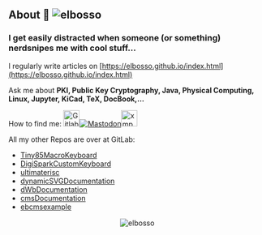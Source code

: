 ## About 👋 <img src="https://komarev.com/ghpvc/?username=elbosso&label=Profile%20views&color=0e75b6&style=flat" alt="elbosso" />

<!--
**elbosso/elbosso** is a ✨ _special_ ✨ repository because its `README.md` (this file) appears on your GitHub profile.
<a href="https://github.com/ryo-ma/github-profile-trophy"><img src="https://github-profile-trophy.vercel.app/?username=elbosso" alt="elbosso" /></a>

### Languages and Tools:
<p align="left"> <a href="https://developer.android.com" target="_blank"> <img src="https://raw.githubusercontent.com/devicons/devicon/master/icons/android/android-original-wordmark.svg" alt="android" width="40" height="40"/> </a> <a href="https://www.arduino.cc/" target="_blank"> <img src="https://cdn.worldvectorlogo.com/logos/arduino-1.svg" alt="arduino" width="40" height="40"/> </a> <a href="https://www.cprogramming.com/" target="_blank"> <img src="https://raw.githubusercontent.com/devicons/devicon/master/icons/c/c-original.svg" alt="c" width="40" height="40"/> </a> <a href="https://cassandra.apache.org/" target="_blank"> <img src="https://www.vectorlogo.zone/logos/apache_cassandra/apache_cassandra-icon.svg" alt="cassandra" width="40" height="40"/> </a> <a href="https://www.w3schools.com/cpp/" target="_blank"> <img src="https://raw.githubusercontent.com/devicons/devicon/master/icons/cplusplus/cplusplus-original.svg" alt="cplusplus" width="40" height="40"/> </a> <a href="https://www.docker.com/" target="_blank"> <img src="https://raw.githubusercontent.com/devicons/devicon/master/icons/docker/docker-original-wordmark.svg" alt="docker" width="40" height="40"/> </a> <a href="https://flask.palletsprojects.com/" target="_blank"> <img src="https://www.vectorlogo.zone/logos/pocoo_flask/pocoo_flask-icon.svg" alt="flask" width="40" height="40"/> </a> <a href="https://git-scm.com/" target="_blank"> <img src="https://www.vectorlogo.zone/logos/git-scm/git-scm-icon.svg" alt="git" width="40" height="40"/> </a> <a href="https://grafana.com" target="_blank"> <img src="https://www.vectorlogo.zone/logos/grafana/grafana-icon.svg" alt="grafana" width="40" height="40"/> </a> <a href="https://www.java.com" target="_blank"> <img src="https://raw.githubusercontent.com/devicons/devicon/master/icons/java/java-original.svg" alt="java" width="40" height="40"/> </a> <a href="https://www.linux.org/" target="_blank"> <img src="https://raw.githubusercontent.com/devicons/devicon/master/icons/linux/linux-original.svg" alt="linux" width="40" height="40"/> </a> <a href="https://www.microsoft.com/en-us/sql-server" target="_blank"> <img src="https://www.svgrepo.com/show/303229/microsoft-sql-server-logo.svg" alt="mssql" width="40" height="40"/> </a> <a href="https://www.mysql.com/" target="_blank"> <img src="https://raw.githubusercontent.com/devicons/devicon/master/icons/mysql/mysql-original-wordmark.svg" alt="mysql" width="40" height="40"/> </a> <a href="https://www.oracle.com/" target="_blank"> <img src="https://raw.githubusercontent.com/devicons/devicon/master/icons/oracle/oracle-original.svg" alt="oracle" width="40" height="40"/> </a> <a href="https://www.postgresql.org" target="_blank"> <img src="https://raw.githubusercontent.com/devicons/devicon/master/icons/postgresql/postgresql-original-wordmark.svg" alt="postgresql" width="40" height="40"/> </a> <a href="https://www.python.org" target="_blank"> <img src="https://raw.githubusercontent.com/devicons/devicon/master/icons/python/python-original.svg" alt="python" width="40" height="40"/> </a> <a href="https://spring.io/" target="_blank"> <img src="https://www.vectorlogo.zone/logos/springio/springio-icon.svg" alt="spring" width="40" height="40"/> </a> <a href="https://www.sqlite.org/" target="_blank"> <img src="https://www.vectorlogo.zone/logos/sqlite/sqlite-icon.svg" alt="sqlite" width="40" height="40"/> </a> </p>
-->

### I get easily distracted when someone (or something) nerdsnipes me with cool stuff...

I regularly write articles on [https://elbosso.github.io/index.html](https://elbosso.github.io/index.html)

Ask me about **PKI, Public Key Cryptography, Java, Physical Computing, Linux, Jupyter, KiCad, TeX, DocBook,...**

How to find me: <a href="https://gitlab.com/elbosso" target="_blank"><img src="https://elbosso.github.io/images/icons/gitlab-icon-rgb.png"  width="32" height="32" alt="Gitlab Repositories" title="Gitlab Repositories"></a><a href="https://mastodon.social/@elbosso" target="_blank"><img src="https://elbosso.github.io/images/icons/iconfinder_207_Mastodon_4518932.png" alt="Mastodon" title="Mastodon"></a><a href="xmpp:elbosso@jabber.de"><img src="https://upload.wikimedia.org/wikipedia/commons/thumb/9/95/XMPP_logo.svg/200px-XMPP_logo.svg.png" alt="xmpp" title="elbosso@jabber.de" width="32" height="32"></a>

All my other Repos are over at GitLab:

* [Tiny85MacroKeyboard](https://gitlab.com/elbosso/tiny85macrokeyboard)
* [DigiSparkCustomKeyboard](https://gitlab.com/elbosso/digisparkcustomkeyboard)
* [ultimaterisc](https://gitlab.com/elbosso/ultimaterisc)
* [dynamicSVGDocumentation](https://gitlab.com/elbosso/dynamicsvgdocumentation)
* [dWbDocumentation](https://gitlab.com/elbosso/dwbdocumentation)
* [cmsDocumentation](https://gitlab.com/elbosso/cmsdocumentation)
* [ebcmsexample](https://gitlab.com/elbosso/ebcmsexample)


<p align="center">&nbsp;<img align="center" src="https://github-readme-stats.vercel.app/api?username=elbosso&show_icons=true&locale=en" alt="elbosso" /></p>


